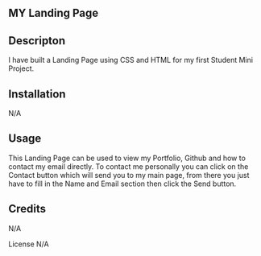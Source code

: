 ## MY Landing Page

## Descripton
I have built a Landing Page using CSS and HTML for my first Student Mini Project. 

## Installation 
N/A 

## Usage 
This Landing Page can be used to view my Portfolio, Github and how to contact my email directly.
To contact me personally you can click on the Contact button which will send you to my main page, from there you just have to fill in the Name and Email section then click the Send button. 

## Credits 
N/A 

License 
N/A
